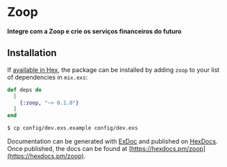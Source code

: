 # Zoop

**Integre com a Zoop e crie os serviços financeiros do futuro**

## Installation

If [available in Hex](https://hex.pm/docs/publish), the package can be installed
by adding `zoop` to your list of dependencies in `mix.exs`:

```elixir
def deps do
  [
    {:zoop, "~> 0.1.0"}
  ]
end
```

```sh
$ cp config/dev.exs.example config/dev.exs 
```

Documentation can be generated with [ExDoc](https://github.com/elixir-lang/ex_doc)
and published on [HexDocs](https://hexdocs.pm). Once published, the docs can
be found at [https://hexdocs.pm/zoop](https://hexdocs.pm/zoop).

